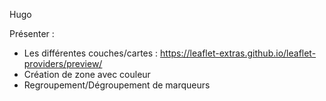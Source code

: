 Hugo 

Présenter : 

- Les différentes couches/cartes :  https://leaflet-extras.github.io/leaflet-providers/preview/ 
- Création de zone avec couleur
- Regroupement/Dégroupement de marqueurs